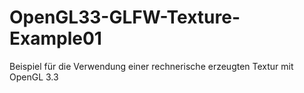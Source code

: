 # OpenGL33-GLFW-Texture-Example01
Beispiel für die Verwendung einer rechnerische erzeugten Textur mit OpenGL 3.3
